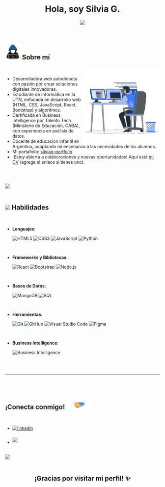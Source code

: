 <h1 align="center"><b>Hola, soy Silvia G.</b> </h1>

<p align="center">
  <a href="https://github.com/DenverCoder1/readme-typing-svg"><img src="https://readme-typing-svg.herokuapp.com?font=Time+New+Roman&color=cyan&size=25¢er=true&vCenter=true&width=600&height=100&lines=Desarrolladora+Web+Apasionada;Estudiante+de+Informática;Especialista+en+Business+Intelligence;Siempre+explorando+nuevas+tecnologías;¡Conecta+conmigo!"></a>
</p>

<br>

## <picture><img src="https://github.com/0xAbdulKhalid/0xAbdulKhalid/raw/main/assets/mdImages/about_me.gif" width="50px"></picture> **Sobre mí**

<picture> <img align="right" src="https://github.com/0xAbdulKhalid/0xAbdulKhalid/raw/main/assets/mdImages/Right_Side.gif" width="250px"></picture>

<br>

- Desarrolladora web autodidacta con pasión por crear soluciones digitales innovadoras.
- Estudiante de informática en la UTN, enfocada en desarrollo web (HTML, CSS, JavaScript, React, Bootstrap) y algoritmos.
- Certificada en Business Intelligence por Talento Tech (Ministerio de Educación, CABA), con experiencia en análisis de datos.
- Docente de educación infantil en Argentina, adaptando mi enseñanza a las necesidades de los alumnos.
- Mi portafolio: [silviag-portfolio](https://porfolio-silviag.netlify.app/)
- ¡Estoy abierta a colaboraciones y nuevas oportunidades! Aquí está [mi CV](enlace-a-tu-CV) (agrega el enlace si tienes uno).

<br><br>

<img src="https://user-images.githubusercontent.com/73097560/115834477-dbab4500-a447-11eb-908a-139a6edaec5c.gif"><br><br>

## <img src="https://media2.giphy.com/media/QssGEmpkyEOhBCb7e1/giphy.gif?cid=ecf05e47a0n3gi1bfqntqmob8g9aid1oyj2wr3ds3mg700bl&rid=giphy.gif" width="25"><b> Habilidades</b>
<br>

<p align="center">

- **Lenguajes**:

    ![HTML5](https://img.shields.io/badge/HTML5-%23E34F26.svg?style=for-the-badge&logo=html5&logoColor=white)
    ![CSS3](https://img.shields.io/badge/CSS%20-%231572B6.svg?style=for-the-badge&logo=css3&logoColor=white)
    ![JavaScript](https://img.shields.io/badge/JavaScript-%23F7DF1E.svg?style=for-the-badge&logo=javascript&logoColor=black)
    ![Python](https://img.shields.io/badge/Python-%2314354C.svg?style=for-the-badge&logo=python&logoColor=white)

<br>

- **Frameworks y Bibliotecas**:

    ![React](https://img.shields.io/badge/React-%2320232a.svg?style=for-the-badge&logo=react&logoColor=%2361DAFB)
    ![Bootstrap](https://img.shields.io/badge/Bootstrap-%23563D7C.svg?style=for-the-badge&logo=bootstrap&logoColor=white)
    ![Node.js](https://img.shields.io/badge/Node.js-%2343853D.svg?style=for-the-badge&logo=node.js&logoColor=white)

<br>

- **Bases de Datos**:

    ![MongoDB](https://img.shields.io/badge/MongoDB-%2347A248.svg?style=for-the-badge&logo=mongodb&logoColor=white)
    ![SQL](https://img.shields.io/badge/SQL-%23007ACC.svg?style=for-the-badge&logo=postgresql&logoColor=white)

<br>

- **Herramientas**:

    ![Git](https://img.shields.io/badge/git-%23F05033.svg?style=for-the-badge&logo=git&logoColor=white)
    ![GitHub](https://img.shields.io/badge/github-%23121011.svg?style=for-the-badge&logo=github&logoColor=white)
    ![Visual Studio Code](https://img.shields.io/badge/Visual%20Studio%20Code-0078d7.svg?style=for-the-badge&logo=visual-studio-code&logoColor=white)
    ![Figma](https://img.shields.io/badge/Figma-%23F24E1E.svg?style=for-the-badge&logo=figma&logoColor=white)

<br>

- **Business Intelligence**:

    ![Business Intelligence](https://img.shields.io/badge/Business%20Intelligence-%23FF6F61.svg?style=for-the-badge&logo=data-exploration&logoColor=white)

</p>

<br>
<br>

-----

<br>
<br>

## <b> ¡Conecta conmigo!</b> <img src="https://github.com/0xAbdulKhalid/0xAbdulKhalid/raw/main/assets/mdImages/handshake.gif" width="80">
<br>
<div align='left'>

<ul>

<li>
<a href="https://linkedin.com/in/tu-linkedin" target="_blank">
<img src="https://img.shields.io/badge/linkedin:  SilviaG-%2300acee.svg?color=405DE6&style=for-the-badge&logo=linkedin&logoColor=white" alt=linkedin style="margin-bottom: 5px;"/>
</a>
</li>

<br>

<li>
<a href="mailto:tu-email@gmail.com" target="_blank">
<img src="https://img.shields.io/badge/gmail:  SilviaG-%23EA4335.svg?style=for-the-badge&logo=gmail&logoColor=white" t=mail style="margin-bottom: 5px;" />
</a>
</li>

</ul>
</div>

<br>
<img src="https://user-images.githubusercontent.com/73097560/115834477-dbab4500-a447-11eb-908a-139a6edaec5c.gif">
<br>
<br>

<div align='center'>

## <b>¡Gracias por visitar mi perfil! ✨</b>

</div>
